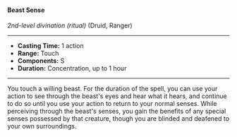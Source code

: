 #### Beast Sense
*2nd-level divination (ritual)* (Druid, Ranger)
___
- **Casting Time:** 1 action
- **Range:** Touch
- **Components:** S
- **Duration:** Concentration, up to 1 hour
---
You touch a willing beast. For the duration of the spell, you can use your action to see through the beast's eyes and hear what it hears, and continue to do so until you use your action to return to your normal senses. While perceiving through the beast's senses, you gain the benefits of any special senses possessed by that creature, though you are blinded and deafened to your own surroundings.